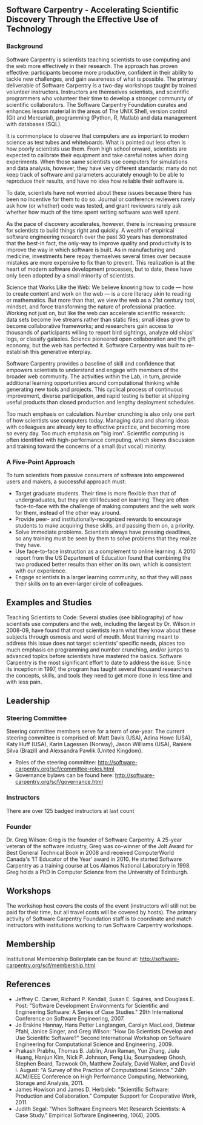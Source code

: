 ## Software Carpentry - Accelerating Scientific Discovery Through the Effective Use of Technology

### Background

Software Carpentry is scientists teaching scientists to use computing and the web more effectively in their research. The approach has proven effective: participants become more productive, confident in their ability to tackle new challenges, and gain awareness of what is possible. The primary deliverable of Software Carpentry is a two-day workshops taught by trained volunteer instructors. Instructors are themselves scientists, and scientific programmers who volunteer their time to develop a stronger community of scientific collaborators. The Software Carpentry Foundation curates and enhances lesson material in the areas of The UNIX Shell, version control (Git and Mercurial), programming (Python, R, Matlab) and data management with databases (SQL).

It is commonplace to observe that computers are as important to modern science as test tubes and whiteboards. What is pointed out less often is how poorly scientists use them. From high school onward, scientists are expected to calibrate their equipment and take careful notes when doing experiments. When those same scientists use computers for simulations and data analysis, however, they have very different standards: many do not keep track of software and parameters accurately enough to be able to reproduce their results, and have no idea how reliable their software is.

To date, scientists have not worried about these issues because there has been no incentive for them to do so. Journal or conference reviewers rarely ask how (or whether) code was tested, and grant reviewers rarely ask whether how much of the time spent writing software was well spent.

As the pace of discovery accelerates, however, there is increasing pressure for scientists to build things right and quickly. A wealth of empirical software engineering research over the past 30 years has demonstrated that the best-in fact, the only-way to improve quality and productivity is to improve the way in which software is built. As in manufacturing and medicine, investments here repay themselves several times over because mistakes are more expensive to fix than to prevent. This realization is at the heart of modern software development processes, but to date, these have only been adopted by a small minority of scientists.

Science that Works Like the Web: We believe knowing how to code — how to create content and work on the web — is a core literacy akin to reading or mathematics. But more than that, we view the web as a 21st century tool, mindset, and force transforming the nature of professional practice. Working not just on, but like the web can accelerate scientific research: data sets become live streams rather than static files; small ideas grow to become collaborative frameworks; and researchers gain access to thousands of participants willing to report bird sightings, analyze old ships' logs, or classify galaxies. Science pioneered open collaboration and the gift economy, but the web has perfected it. Software Carpentry was built to re-establish this generative interplay.

Software Carpentry provides a baseline of skill and confidence that empowers scientists to understand and engage with members of the broader web community. The activities within the Lab, in turn, provide additional learning opportunities around computational thinking while generating new tools and projects. This cyclical process of continuous improvement, diverse participation, and rapid testing is better at shipping useful products than closed production and lengthy deployment schedules.

Too much emphasis on calculation. Number crunching is also only one part of how scientists use computers today. Managing data and sharing ideas with colleagues are already key to effective practice, and becoming more so every day.
Too much emphasis on "big iron". Scientific computing is often identified with high-performance computing, which skews discussion and training toward the concerns of a small (but vocal) minority.


### A Five-Point Approach

To turn scientists from passive consumers of software into empowered users and makers, a successful approach must:

* Target graduate students. Their time is more flexible than that of undergraduates, but they are still focused on learning. They are often face-to-face with the challenge of making computers and the web work for them, instead of the other way around.
* Provide peer- and institutionally-recognized rewards to encourage students to make acquiring these skills, and passing them on, a priority.
* Solve immediate problems. Scientists always have pressing deadlines, so any training must be seen by them to solve problems that they realize they have.
* Use face-to-face instruction as a complement to online learning. A 2010 report from the US Department of Education found that combining the two produced better results than either on its own, which is consistent with our experience.
* Engage scientists in a larger learning community, so that they will pass their skills on to an ever-larger circle of colleagues.

## Examples and Studies

Teaching Scientists to Code: Several studies (see bibliography) of how scientists use computers and the web, including the largest by Dr. Wilson in 2008-09, have found that most scientists learn what they know about these subjects through osmosis and word of mouth. Most training meant to address this issue does not target scientists' specific needs, places too much emphasis on programming and number crunching, and/or jumps to advanced topics before scientists have mastered the basics. Software Carpentry is the most significant effort to date to address the issue. Since its inception in 1997, the program has taught several thousand researchers the concepts, skills, and tools they need to get more done in less time and with less pain.

## Leadership

### Steering Committee
Steering committee members serve for a term of one-year. The current steering committee is comprised of: Matt Davis (USA), Adina Howe (USA), Katy Huff (USA), Karin Lagessen (Norway), Jason Williams (USA), Raniere Silva (Brazil) and Alexsandra Pawlik (United Kingdom).


* Roles of the steering committee: http://software-carpentry.org/scf/committee-roles.html
* Governance bylaws can be found here: http://software-carpentry.org/scf/governance.html

### Instructors
There are over 125 badged instructors at last count

### Founder
Dr. Greg Wilson: Greg is the founder of Software Carpentry. A 25-year veteran of the software industry, Greg was co-winner of the Jolt Award for Best General Technical Book in 2008 and received ComputerWorld Canada's 'IT Educator of the Year' award in 2010. He started Software Carpentry as a training course at Los Alamos National Laboratory in 1998. Greg holds a PhD in Computer Science from the University of Edinburgh.

## Workshops

The workshop host covers the costs of the event (instructors will still not be paid for their time, but all travel costs will be covered by hosts). The primary activity of Software Carpentry Foundation staff is to coordinate and match instructors with institutions working to run Software Carpentry workshops.

## Membership

Institutional Membership Boilerplate can be found at: http://software-carpentry.org/scf/membership.html


## References
* Jeffrey C. Carver, Richard P. Kendall, Susan E. Squires, and Douglass E. Post: "Software Development Environments for Scientific and Engineering Software: A Series of Case Studies." 29th International Conference on Software Engineering, 2007.
* Jo Erskine Hannay, Hans Petter Langtangen, Carolyn MacLeod, Dietmar Pfahl, Janice Singer, and Greg Wilson: "How Do Scientists Develop and Use Scientific Software?" Second International Workshop on Software Engineering for Computational Science and Engineering, 2009.
* Prakash Prabhu, Thomas B. Jablin, Arun Raman, Yun Zhang, Jialu Huang, Hanjun Kim, Nick P. Johnson, Feng Liu, Soumyadeep Ghosh, Stephen Beard, Taewook Oh, Matthew Zoufaly, David Walker, and David I. August: "A Survey of the Practice of Computational Science." 24th ACM/IEEE Conference on High Performance Computing, Networking, Storage and Analysis, 2011.
* James Howison and James D. Herbsleb: "Scientific Software: Production and Collaboration." Computer Support for Cooperative Work, 2011.
* Judith Segal: "When Software Engineers Met Research Scientists: A Case Study." Empirical Software Engineering, 10(4), 2005.
